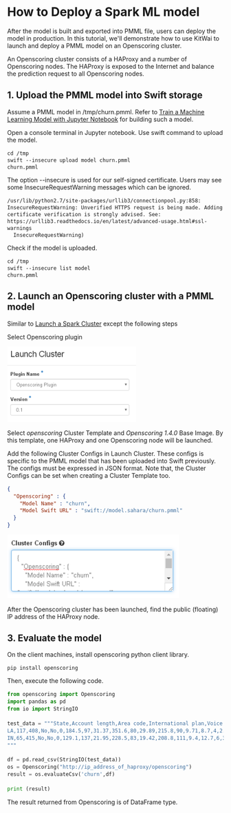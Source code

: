 # How to Deploy a Spark ML model

After the model is built and exported into PMML file, users can deploy the model in production. In this tutorial, we'll demonstrate how to use KitWai to launch and deploy a PMML model on an Openscoring cluster.

An Openscoring cluster consists of a HAProxy and a number of Openscoring nodes. The HAProxy is exposed to the Internet and balance the prediction request to all Openscoring nodes.

## 1. Upload the PMML model into Swift storage
Assume a PMML model in /tmp/churn.pmml. Refer to [Train a Machine Learning Model with Jupyter Notebook](/jupyter/jupyter.md) for building such a model.

Open a console terminal in Jupyter notebook. Use swift command to upload the model.

```shell
cd /tmp
swift --insecure upload model churn.pmml
churn.pmml
```

The option --insecure is used for our self-signed certificate. Users may see some InsecureRequestWarning messages which can be ignored.

```
/usr/lib/python2.7/site-packages/urllib3/connectionpool.py:858: InsecureRequestWarning: Unverified HTTPS request is being made. Adding certificate verification is strongly advised. See: https://urllib3.readthedocs.io/en/latest/advanced-usage.html#ssl-warnings
  InsecureRequestWarning)
```

Check if the model is uploaded.

```shell
cd /tmp
swift --insecure list model
churn.pmml
```

## 2. Launch an Openscoring cluster with a PMML model

Similar to [Launch a Spark Cluster](/launchcluster/launchcluster.md) except the following steps

Select Openscoring plugin

   <img src="openscoring_plugin.png" width="300">

Select _openscoring_ Cluster Template and _Openscoring 1.4.0_ Base Image. By this template, one HAProxy and one Openscoring node will be launched.

Add the following Cluster Configs in Launch Cluster. These configs is specific to the PMML model that has been uploaded into Swift previously. The configs must be expressed in JSON format. Note that, the Cluster Configs can be set when creating a Cluster Template too.

```json
{
  "Openscoring" : {
    "Model Name" : "churn",
    "Model Swift URL" : "swift://model.sahara/churn.pmml"
  }
}
```

   <img src="openscoring_configs.png" width="400">


After the Openscoring cluster has been launched, find the public (floating) IP address of the HAProxy node.

## 3. Evaluate the model

On the client machines, install openscoring python client library.

```shell
pip install openscoring
```

Then, execute the following code.

```python
from openscoring import Openscoring
import pandas as pd
from io import StringIO

test_data = """State,Account length,Area code,International plan,Voice mail plan,Number vmail messages,Total day minutes,Total day calls,Total day charge,Total eve minutes,Total eve calls,Total eve charge,Total night minutes,Total night calls,Total night charge,Total intl minutes,Total intl calls,Total intl charge,Customer service calls,Churn
LA,117,408,No,No,0,184.5,97,31.37,351.6,80,29.89,215.8,90,9.71,8.7,4,2.35,1,False
IN,65,415,No,No,0,129.1,137,21.95,228.5,83,19.42,208.8,111,9.4,12.7,6,3.43,4,True
"""

df = pd.read_csv(StringIO(test_data))
os = Openscoring("http://ip_address_of_haproxy/openscoring")
result = os.evaluateCsv('churn',df)

print (result)
```

The result returned from Openscoring is of DataFrame type.

